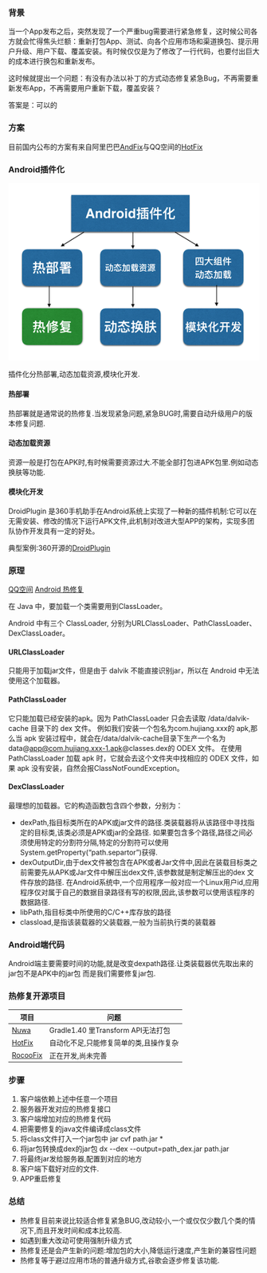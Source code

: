 ### 背景
当一个App发布之后，突然发现了一个严重bug需要进行紧急修复，这时候公司各方就会忙得焦头烂额：重新打包App、测试、向各个应用市场和渠道换包、提示用户升级、用户下载、覆盖安装。有时候仅仅是为了修改了一行代码，也要付出巨大的成本进行换包和重新发布。

这时候就提出一个问题：有没有办法以补丁的方式动态修复紧急Bug，不再需要重新发布App，不再需要用户重新下载，覆盖安装？

答案是：可以的

### 方案
目前国内公布的方案有来自阿里巴巴[AndFix](https://github.com/alibaba/AndFix)与QQ空间的[HotFix](https://zhuanlan.zhihu.com/p/20308548)


### Android插件化
![Image](/Android/HotFix/_001.png)

插件化分热部署,动态加载资源,模块化开发.

#### 热部署
热部署就是通常说的热修复.当发现紧急问题,紧急BUG时,需要自动升级用户的版本修复问题.

#### 动态加载资源
资源一般是打包在APK时,有时候需要资源过大.不能全部打包进APK包里.例如动态换肤等功能.

#### 模块化开发
DroidPlugin 是360手机助手在Android系统上实现了一种新的插件机制:它可以在无需安装、修改的情况下运行APK文件,此机制对改进大型APP的架构，实现多团队协作开发具有一定的好处。

典型案例:360开源的[DroidPlugin](https://github.com/jqk6/DroidPlugin)

### 原理
[QQ空间](https://zhuanlan.zhihu.com/p/20308548)
[Android 热修复](http://kymjs.com/code/2016/05/08/01)

在 Java 中，要加载一个类需要用到ClassLoader。

Android 中有三个 ClassLoader, 分别为URLClassLoader、PathClassLoader、DexClassLoader。

#### URLClassLoader

只能用于加载jar文件，但是由于 dalvik 不能直接识别jar，所以在 Android 中无法使用这个加载器。

#### PathClassLoader
它只能加载已经安装的apk。因为 PathClassLoader 只会去读取 /data/dalvik-cache 目录下的 dex 文件。
例如我们安装一个包名为com.hujiang.xxx的 apk,那么当 apk 安装过程中，就会在/data/dalvik-cache目录下生产一个名为data@app@com.hujiang.xxx-1.apk@classes.dex的 ODEX 文件。
在使用 PathClassLoader 加载 apk 时，它就会去这个文件夹中找相应的 ODEX 文件，如果 apk 没有安装，自然会报ClassNotFoundException。
#### DexClassLoader

最理想的加载器。它的构造函数包含四个参数，分别为：
   * dexPath,指目标类所在的APK或jar文件的路径.类装载器将从该路径中寻找指定的目标类,该类必须是APK或jar的全路径.
   如果要包含多个路径,路径之间必须使用特定的分割符分隔,特定的分割符可以使用System.getProperty(“path.separtor”)获得.
   * dexOutputDir,由于dex文件被包含在APK或者Jar文件中,因此在装载目标类之前需要先从APK或Jar文件中解压出dex文件,该参数就是制定解压出的dex 文件存放的路径.
   在Android系统中,一个应用程序一般对应一个Linux用户id,应用程序仅对属于自己的数据目录路径有写的权限,因此,该参数可以使用该程序的数据路径.
   * libPath,指目标类中所使用的C/C++库存放的路径
   * classload,是指该装载器的父装载器,一般为当前执行类的装载器

### Android端代码

Android端主要需要时间的功能,就是改变dexpath路径.让类装载器优先取出来的jar包不是APK中的jar包
而是我们需要修复jar包.


### 热修复开源项目
项目|问题
---|---
[Nuwa](https://github.com/jasonross/Nuwa)|Gradle1.40 里Transform API无法打包
[HotFix](https://github.com/dodola/HotFix)|自动化不足,只能修复简单的类,且操作复杂
[RocooFix](https://github.com/dodola/RocooFix)|正在开发,尚未完善

### 步骤
 1. 客户端依赖上述中任意一个项目
 2. 服务器开发对应的热修复接口
 3. 客户端增加对应的热修复代码
 4. 把需要修复的java文件编译成class文件
 5. 将class文件打入一个jar包中 jar cvf path.jar *
 6. 将jar包转换成dex的jar包 dx --dex --output=path_dex.jar path.jar
 7. 将最终jar发给服务器,配置到对应的地方
 8. 客户端下载好对应的文件.
 9. APP重启修复

### 总结

 * 热修复目前来说比较适合修复紧急BUG,改动较小,一个或仅仅少数几个类的情况下,而且开发时间和成本比较高.
 * 如遇到重大改动可使用强制升级方式
 * 热修复还是会产生新的问题:增加包的大小,降低运行速度,产生新的兼容性问题
 * 热修复等于避过应用市场的普通升级方式,谷歌会逐步修复该功能.

